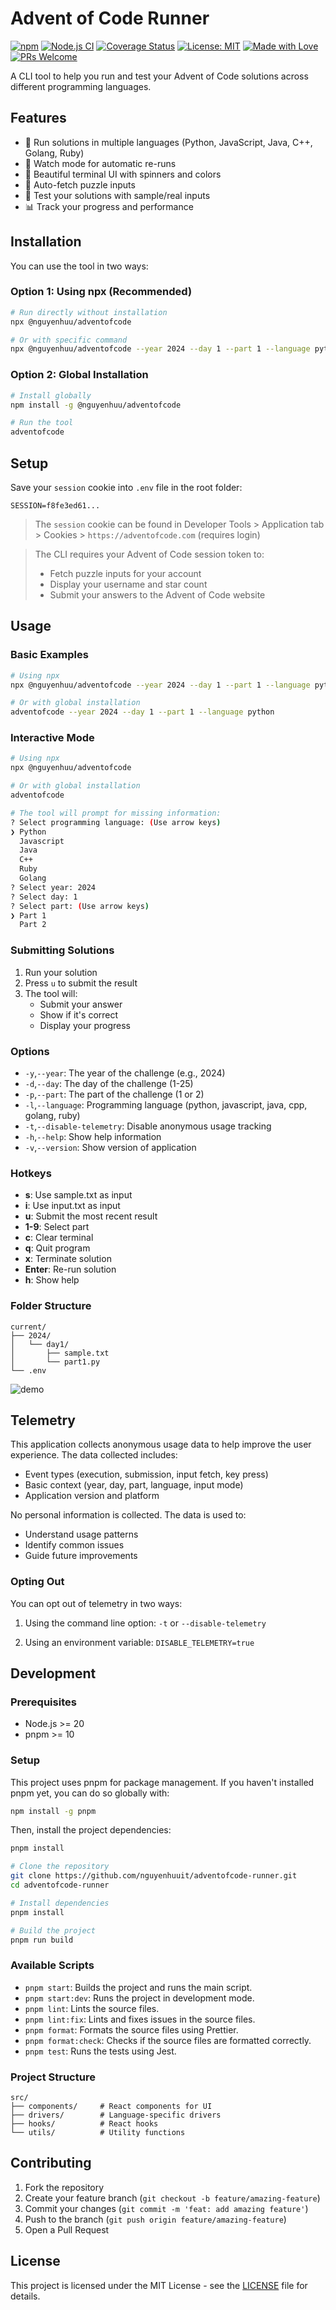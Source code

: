 # Advent of Code Runner

[![npm](https://img.shields.io/npm/v/@nguyenhuu/adventofcode?color=lightgreen&label=npm&logo=npm&style=flat)](https://www.npmjs.com/package/@nguyenhuu/adventofcode)
[![Node.js CI](https://github.com/nguyenhuuit/adventofcode-runner/actions/workflows/publish-canary.yml/badge.svg)](https://github.com/nguyenhuuit/adventofcode-runner/actions/workflows/publish-canary.yml)
[![Coverage Status](https://coveralls.io/repos/github/nguyenhuuit/adventofcode-runner/badge.svg?branch=main)](https://coveralls.io/github/nguyenhuuit/adventofcode-runner?branch=main)
[![License: MIT](https://img.shields.io/badge/License-MIT-blue.svg)](https://opensource.org/licenses/MIT)
[![Made with Love](https://img.shields.io/badge/Made%20with-❤️-red.svg)](https://github.com/nguyenhuuit/adventofcode-runner)
[![PRs Welcome](https://img.shields.io/badge/PRs-Welcome!-6f42c1?style=flat&logo=github&logoColor=white)](https://github.com/nguyenhuuit/adventofcode-runner/pulls)

A CLI tool to help you run and test your Advent of Code solutions across different programming languages.

## Features

- 🚀 Run solutions in multiple languages (Python, JavaScript, Java, C++, Golang, Ruby)
- 🔄 Watch mode for automatic re-runs
- 🎨 Beautiful terminal UI with spinners and colors
- 📡 Auto-fetch puzzle inputs
- 🧪 Test your solutions with sample/real inputs
- 📊 Track your progress and performance

## Installation

You can use the tool in two ways:

### Option 1: Using npx (Recommended)
```bash
# Run directly without installation
npx @nguyenhuu/adventofcode

# Or with specific command
npx @nguyenhuu/adventofcode --year 2024 --day 1 --part 1 --language python
```

### Option 2: Global Installation
```bash
# Install globally
npm install -g @nguyenhuu/adventofcode

# Run the tool
adventofcode
```

## Setup

Save your `session` cookie into `.env` file in the root folder:
```
SESSION=f8fe3ed61...
```

> The `session` cookie can be found in Developer Tools > Application tab > Cookies > `https://adventofcode.com` (requires login)

> The CLI requires your Advent of Code session token to:
> - Fetch puzzle inputs for your account
> - Display your username and star count
> - Submit your answers to the Advent of Code website

## Usage

### Basic Examples

```bash
# Using npx
npx @nguyenhuu/adventofcode --year 2024 --day 1 --part 1 --language python

# Or with global installation
adventofcode --year 2024 --day 1 --part 1 --language python
```

### Interactive Mode

```bash
# Using npx
npx @nguyenhuu/adventofcode

# Or with global installation
adventofcode

# The tool will prompt for missing information:
? Select programming language: (Use arrow keys)
❯ Python 
  Javascript 
  Java 
  C++ 
  Ruby
  Golang
? Select year: 2024
? Select day: 1
? Select part: (Use arrow keys)
❯ Part 1 
  Part 2 
```

### Submitting Solutions

1. Run your solution
2. Press `u` to submit the result
3. The tool will:
   - Submit your answer
   - Show if it's correct
   - Display your progress

### Options

- `-y`,`--year`: The year of the challenge (e.g., 2024)
- `-d`,`--day`: The day of the challenge (1-25)
- `-p`,`--part`: The part of the challenge (1 or 2)
- `-l`,`--language`: Programming language (python, javascript, java, cpp, golang, ruby)
- `-t`,`--disable-telemetry`: Disable anonymous usage tracking
- `-h`,`--help`: Show help information
- `-v`,`--version`: Show version of application

### Hotkeys

- **s**: Use sample.txt as input
- **i**: Use input.txt as input
- **u**: Submit the most recent result
- **1-9**: Select part
- **c**: Clear terminal
- **q**: Quit program
- **x**: Terminate solution
- **Enter**: Re-run solution
- **h**: Show help

### Folder Structure

```
current/
├── 2024/
│   └── day1/
│       ├── sample.txt
│       └── part1.py
└── .env
```

![demo](https://cdn.huu.app/images/adventofcode-runner.png)

## Telemetry

This application collects anonymous usage data to help improve the user experience. The data collected includes:

- Event types (execution, submission, input fetch, key press)
- Basic context (year, day, part, language, input mode)
- Application version and platform

No personal information is collected. The data is used to:
- Understand usage patterns
- Identify common issues
- Guide future improvements

### Opting Out

You can opt out of telemetry in two ways:

1. Using the command line option: `-t` or `--disable-telemetry`

2. Using an environment variable: `DISABLE_TELEMETRY=true`

## Development

### Prerequisites

- Node.js >= 20
- pnpm >= 10

### Setup

This project uses pnpm for package management. If you haven't installed pnpm yet, you can do so globally with:

```bash
npm install -g pnpm
```

Then, install the project dependencies:

```bash
pnpm install
```

```bash
# Clone the repository
git clone https://github.com/nguyenhuuit/adventofcode-runner.git
cd adventofcode-runner

# Install dependencies
pnpm install

# Build the project
pnpm run build
```

### Available Scripts

- `pnpm start`: Builds the project and runs the main script.
- `pnpm start:dev`: Runs the project in development mode.
- `pnpm lint`: Lints the source files.
- `pnpm lint:fix`: Lints and fixes issues in the source files.
- `pnpm format`: Formats the source files using Prettier.
- `pnpm format:check`: Checks if the source files are formatted correctly.
- `pnpm test`: Runs the tests using Jest.

### Project Structure

```
src/
├── components/     # React components for UI
├── drivers/        # Language-specific drivers
├── hooks/          # React hooks
└── utils/          # Utility functions
```

## Contributing

1. Fork the repository
2. Create your feature branch (`git checkout -b feature/amazing-feature`)
3. Commit your changes (`git commit -m 'feat: add amazing feature'`)
4. Push to the branch (`git push origin feature/amazing-feature`)
5. Open a Pull Request

## License

This project is licensed under the MIT License - see the [LICENSE](LICENSE) file for details.
